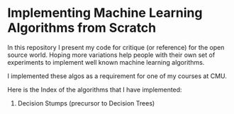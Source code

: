 # Implementing Machine Learning Algorithms from Scratch

In this repository I present my code for critique (or reference) for the open source world. Hoping more variations help people with their own set of experiments to implement well known machine learning algorithms.

I implemented these algos as a requirement for one of my courses at CMU.

Here is the Index of the algorithms that I have implemented:

1. Decision Stumps (precursor to Decision Trees)

##

